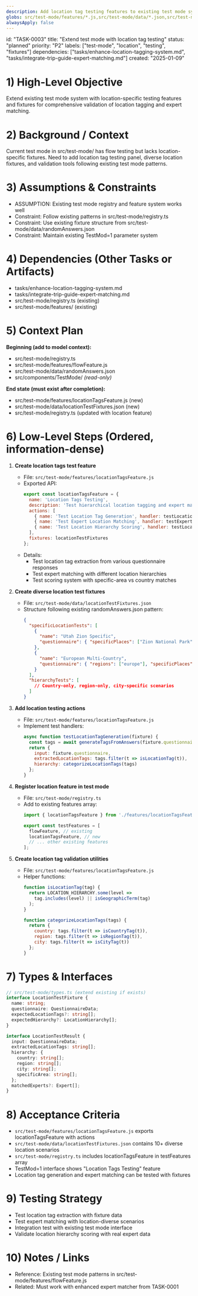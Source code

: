 ```yaml
---
description: Add location tag testing features to existing test mode system
globs: src/test-mode/features/*.js,src/test-mode/data/*.json,src/test-mode/registry.ts
alwaysApply: false
---
```


id: "TASK-0003"
title: "Extend test mode with location tag testing"
status: "planned"
priority: "P2"
labels: ["test-mode", "location", "testing", "fixtures"]
dependencies: ["tasks/enhance-location-tagging-system.md", "tasks/integrate-trip-guide-expert-matching.md"]
created: "2025-01-09"

# 1) High-Level Objective

Extend existing test mode system with location-specific testing features and fixtures for comprehensive validation of location tagging and expert matching.

# 2) Background / Context

Current test mode in src/test-mode/ has flow testing but lacks location-specific fixtures. Need to add location tag testing panel, diverse location fixtures, and validation tools following existing test mode patterns.

# 3) Assumptions & Constraints

- ASSUMPTION: Existing test mode registry and feature system works well
- Constraint: Follow existing patterns in src/test-mode/registry.ts
- Constraint: Use existing fixture structure from src/test-mode/data/randomAnswers.json
- Constraint: Maintain existing TestMod=1 parameter system

# 4) Dependencies (Other Tasks or Artifacts)

- tasks/enhance-location-tagging-system.md
- tasks/integrate-trip-guide-expert-matching.md
- src/test-mode/registry.ts (existing)
- src/test-mode/features/ (existing)

# 5) Context Plan

**Beginning (add to model context):**

- src/test-mode/registry.ts
- src/test-mode/features/flowFeature.js
- src/test-mode/data/randomAnswers.json
- src/components/TestMode/ _(read-only)_

**End state (must exist after completion):**

- src/test-mode/features/locationTagsFeature.js (new)
- src/test-mode/data/locationTestFixtures.json (new)
- src/test-mode/registry.ts (updated with location feature)

# 6) Low-Level Steps (Ordered, information-dense)

1. **Create location tags test feature**

   - File: `src/test-mode/features/locationTagsFeature.js`
   - Exported API:
     ```js
     export const locationTagsFeature = {
       name: 'Location Tags Testing',
       description: 'Test hierarchical location tagging and expert matching',
       actions: [
         { name: 'Test Location Tag Generation', handler: testLocationTagGeneration },
         { name: 'Test Expert Location Matching', handler: testExpertLocationMatching },
         { name: 'Test Location Hierarchy Scoring', handler: testLocationHierarchyScoring }
       ],
       fixtures: locationTestFixtures
     };
     ```
   - Details:
     - Test location tag extraction from various questionnaire responses
     - Test expert matching with different location hierarchies
     - Test scoring system with specific-area vs country matches

2. **Create diverse location test fixtures**

   - File: `src/test-mode/data/locationTestFixtures.json`
   - Structure following existing randomAnswers.json pattern:
     ```json
     {
       "specificLocationTests": [
         {
           "name": "Utah Zion Specific",
           "questionnaire": { "specificPlaces": ["Zion National Park"], "homeBase": "Utah" }
         },
         {
           "name": "European Multi-Country", 
           "questionnaire": { "regions": ["europe"], "specificPlaces": ["Paris", "Rome"] }
         }
       ],
       "hierarchyTests": [
         // Country-only, region-only, city-specific scenarios
       ]
     }
     ```

3. **Add location testing actions**

   - File: `src/test-mode/features/locationTagsFeature.js`
   - Implement test handlers:
     ```js
     async function testLocationTagGeneration(fixture) {
       const tags = await generateTagsFromAnswers(fixture.questionnaire);
       return {
         input: fixture.questionnaire,
         extractedLocationTags: tags.filter(t => isLocationTag(t)),
         hierarchy: categorizeLocationTags(tags)
       };
     }
     ```

4. **Register location feature in test mode**

   - File: `src/test-mode/registry.ts`
   - Add to existing features array:
     ```ts
     import { locationTagsFeature } from './features/locationTagsFeature.js';
     
     export const testFeatures = [
       flowFeature, // existing
       locationTagsFeature, // new
       // ... other existing features
     ];
     ```

5. **Create location tag validation utilities**

   - File: `src/test-mode/features/locationTagsFeature.js`
   - Helper functions:
     ```js
     function isLocationTag(tag) {
       return LOCATION_HIERARCHY.some(level => 
         tag.includes(level) || isGeographicTerm(tag)
       );
     }
     
     function categorizeLocationTags(tags) {
       return {
         country: tags.filter(t => isCountryTag(t)),
         region: tags.filter(t => isRegionTag(t)),
         city: tags.filter(t => isCityTag(t))
       };
     }
     ```

# 7) Types & Interfaces

```ts
// src/test-mode/types.ts (extend existing if exists)
interface LocationTestFixture {
  name: string;
  questionnaire: QuestionnaireData;
  expectedLocationTags?: string[];
  expectedHierarchy?: LocationHierarchy[];
}

interface LocationTestResult {
  input: QuestionnaireData;
  extractedLocationTags: string[];
  hierarchy: {
    country: string[];
    region: string[];
    city: string[];
    specificArea: string[];
  };
  matchedExperts?: Expert[];
}
```

# 8) Acceptance Criteria

- `src/test-mode/features/locationTagsFeature.js` exports locationTagsFeature with actions
- `src/test-mode/data/locationTestFixtures.json` contains 10+ diverse location scenarios
- `src/test-mode/registry.ts` includes locationTagsFeature in testFeatures array
- TestMod=1 interface shows "Location Tags Testing" feature
- Location tag generation and expert matching can be tested with fixtures

# 9) Testing Strategy

- Test location tag extraction with fixture data
- Test expert matching with location-diverse scenarios  
- Integration test with existing test mode interface
- Validate location hierarchy scoring with real expert data

# 10) Notes / Links

- Reference: Existing test mode patterns in src/test-mode/features/flowFeature.js
- Related: Must work with enhanced expert matcher from TASK-0001